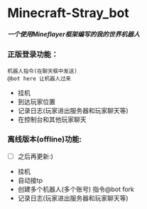 # Minecraft-Stray_bot
##### 一个使用Mineflayer框架编写的我的世界机器人 

[Mineflayer仓库地址]: https://github.com/PrismarineJS/mineflayer

### 正版登录功能：

```
机器人指令(在聊天框中发送)
@bot here 让机器人过来
```

- 挂机
- 到达玩家位置
- 记录日志(玩家进出服务器和玩家聊天等)  
- 在控制台和其他玩家聊天

### 离线版本(offline)功能:  

- [ ] 之后再更新:)

-  挂机  
-  自动接tp  
-  创建多个机器人(多个账号) 指令@bot fork   
-  记录日志(玩家进出服务器和玩家聊天等)  
